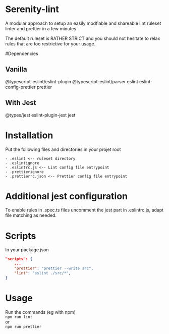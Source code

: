 # Serenity-lint
A modular approach to setup an easily modfiable and shareable lint ruleset linter and prettier in a few minutes.

The default ruleset is RATHER STRICT and you should not hesitate to relax rules that are too restrictive for your usage.

#Dependencies
## Vanilla
@typescript-eslint/eslint-plugin 
@typescript-eslint/parser 
eslint 
eslint-config-prettier
prettier

## With Jest
@types/jest
eslint-plugin-jest 
jest 

# Installation
Put the following files and directories in your projet root
```
- .eslint <-- ruleset directory
- .eslintignore
- .eslintrc.js <-- Lint config file entrypoint
- .prettierignore
- .prettierrc.json <-- Prettier config file entrypoint
```

# Additional jest configuration
To enable rules in .spec.ts files uncomment the jest part in .eslintrc.js, adapt file matching as needed.


# Scripts
In your package.json 
```json
"scripts": {
    ...
    "prettier": "prettier --write src",
    "lint": "eslint ./src/*",
}
```

# Usage 
Run the commands (eg with npm)  
```npm run lint```  
or  
```npm run prettier```  
